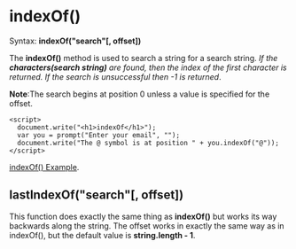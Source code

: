 
# indexOf()

Syntax: **indexOf("search"[, offset])**

The **indexOf()** method is used to search a string for a search string. *If the **characters(search string)** are found, 
then the index of the first character is returned. If the search is unsuccessful then -1 is returned*. 

**Note**:The search begins at position 0 unless a value is specified for the offset. 

~~~
<script>
  document.write("<h1>indexOf</h1>");
  var you = prompt("Enter your email", "");
  document.write("The @ symbol is at position " + you.indexOf("@"));
</script>
~~~

<a href="archives/Class Files/example2.html" target = "_blank">indexOf() Example</a>.

## lastIndexOf("search"[, offset])

This function does exactly the same thing as **indexOf()** but works its way backwards along the string. 
The offset works in exactly the same way as in indexOf(), but the default value is **string.length - 1**.




